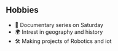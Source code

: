 ## Hobbies
- 🎥 Documentary series on Saturday 
- 🌍 Intrest in geography and history
- 🛠️  Making projects of Robotics and iot 
